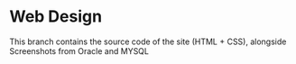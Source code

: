 # Web Design
This branch contains the source code of the site (HTML + CSS), alongside Screenshots from Oracle and MYSQL
